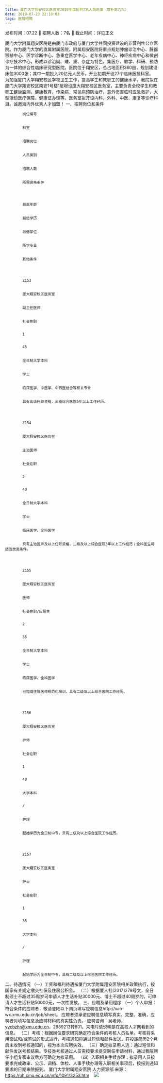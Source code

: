 ```yaml
---
title: 厦门大学翔安校区医务室2019年度招聘7名人员启事（增补第六批）
date: 2019-07-23 22:10:03
tags: 医院招聘
---
```

发布时间：07.22   🌟   招聘人数：7名   🌈   截止时间：详见正文
<!-- more -->
厦门大学附属翔安医院是由厦门市政府与厦门大学共同投资建设的非营利性公立医院。作为厦门大学的直属附属医院，附属翔安医院将重点规划肿瘤诊治中心、脏器移植中心、医学诊断中心、急重症医学中心、老年疾病中心、神经疾病中心和微创诊疗技术中心，形成以诊治疑、难、重、杂症为特色，集医疗、教学、科研、预防为一体的综合性临床研究型医院。医院位于翔安区，总占地面积360亩，规划建设床位3000张；其中一期投入20亿元人民币，开业初期开设27个临床医技科室。
为加强厦门大学翔安校区学校卫生工作，提高学生和教职工的健康水平，我院拟在厦门大学翔安校区南安1号楼1层增设厦大翔安校区医务室，主要负责全校学生和教职工健康监测，健康教育，传染病、常见病预防治疗，意外伤害临时应急救护，大型活动医疗保障，健康证办理等。医务室拟开设内科、外科、中医、康复等诊疗科目。诚邀海内外优秀人才加盟！
一、招聘岗位和条件

    
        
            
            岗位编号
            
            
            科室
            
            
            招聘岗位
            
            
            人员类别
            
            
            招聘人数
            
            
            所需资格条件
            
        
        
            
            最高年龄
            
            
            最低学历
            
            
            最低学位
            
            
            所学专业
            
            
            其他条件
            
        
        
            
            Z153
            
            
            厦大翔安校区医务室
            
            
            副主任医师
            
            
            社会在职
            
            
            1
            
            
            45
            
            
            全日制大学本科
            
            
            学士
            
            
            临床医学、中医学、中西医结合等相关专业
            
            
            具有高级任职资格，三级综合医院5年以上工作经历。
            
        
        
            
            Z154
            
            
            厦大翔安校区医务室
            
            
            主治医师
            
            
            社会在职
            
            
            2
            
            
            40
            
            
            全日制大学本科
            
            
            学士
            
            
            临床医学、全科医学
            
            
            具有主治医师及以上任职资格，二级及以上综合医院3年以上工作经历；全科医生可适当放宽条件。
            
        
        
            
            Z155
            
            
            厦大翔安校区医务室
            
            
            医师
            
            
            社会在职/应届生
            
            
            2
            
            
            35
            
            
            全日制大学本科
            
            
            学士
            
            
            临床医学、全科医学
            
            
            已完成住院医师规范化培训，具有二级及以上综合医院工作经历。
            
        
        
            
            Z156
            
            
            厦大翔安校区医务室
            
            
            护师
            
            
            社会在职
            
            
            1
            
            
            40
            
            
            大学本科
            
            
            /
            
            
            护理
            
            
            起始学历为全日制中专，具有二级及以上综合医院工作经历。
            
        
        
            
            Z157
            
            
            厦大翔安校区医务室
            
            
            护士
            
            
            社会在职
            
            
            1
            
            
            35
            
            
            大学本科
            
            
            /
            
            
            护理
            
            
            起始学历为全日制中专，具有二级及以上综合医院工作经历。
            
        
    

二、待遇情况
（一）工资和福利待遇按厦门大学附属翔安医院相关政策执行，按国家有关规定缴交社保及住房公积金。
（二）根据厦人社[2017]278号文，全日制硕士不超过35周岁可申请人才生活补贴30000元、博士不超过40周岁的，可申请人才生活补贴50000元，一次性发放。
三、应聘及录用程序
（一）个人申报：符合条件的应聘者，敬请登陆以下网页填写应聘信息http://xah-wx.xmu.edu.cn/job/sheet。
应聘者须承诺应聘信息填写真实、完整、准确，应聘者对填写信息及应聘材料的真实性负责。
应聘咨询：吴老师，yycbzhr@xmu.edu.cn，2889213转801。来电时请说明是在高校人才网看到的信息。
（二）考核：根据岗位要求研究确定符合条件的考核人员名单。考核将采用面试和/或笔试的形式进行，考核通知将通过短信和邮件发送。在投递简历2个月后未收到考核通知的，视为本次应聘失效。
（三）确定拟录用人选：通过短信和邮件发送考核结果。专技类考核通过人员需按要求提交聘任申请材料，通过我院聘任小组专家审议后方可确定为拟录用。
（四）入职相关手续办理：拟录用人员按要求完成政审、公示、调档、体检、人事手续办理等入职相关事项后，按报到通知要求的日期来院报到。
厦门大学附属翔安医院
人力资源部
来源：
https://uh.xmu.edu.cn/info/1091/3253.htm
 
 ![](https://cdn.weiweiblog.cn/20181015134814.png)
